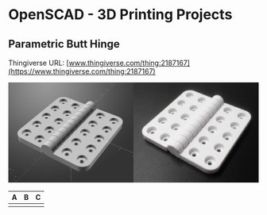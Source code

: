 # OpenSCAD - 3D Printing Projects

## Parametric Butt Hinge
Thingiverse URL: [www.thingiverse.com/thing:2187167](https://www.thingiverse.com/thing:2187167)

![Image](images/composite_1.PNG)


| A | B | C |
| ---- | ---- | ---- |
|      |      |      |


  
